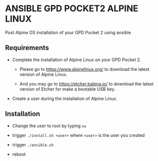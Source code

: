# ANSIBLE GPD POCKET2 ALPINE LINUX

Post Alpine OS installation of your GPD Pocket 2 using ansible

## Requirements

- Complete the installation of Alpine Linux on your GPD Pocket 2.

  - Please go to https://www.alpinelinux.org/ to download the latest version of Alpine Linux.

  - And you may go to https://etcher.balena.io/ to download the latest version of Etcher for make a bootable USB key.

- Create a user during the installation of Alpine Linux.

## Installation

- Change the user to root by typing `su`

- trigger `./install.sh <user>` where `<user>` is the user you created

- trigger `./ansible.sh`

- reboot